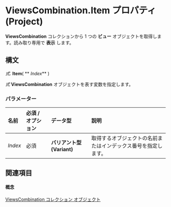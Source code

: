 
# ViewsCombination.Item プロパティ (Project)

 **ViewsCombination** コレクションから 1 つの **ビュー** オブジェクトを取得します。読み取り専用で **表示** します。


## 構文

 _式_. **Item**( ** _Index_** )

 _式_ **ViewsCombination** オブジェクトを表す変数を指定します。


### パラメーター



|**名前**|**必須 / オプション**|**データ型**|**説明**|
|:-----|:-----|:-----|:-----|
| _Index_|必須|**バリアント型 (Variant)**|取得するオブジェクトの名前またはインデックス番号を指定します。|

## 関連項目


#### 概念


[ViewsCombination コレクション オブジェクト](eb9549ed-d6af-29ba-0e11-74984d954f38.md)